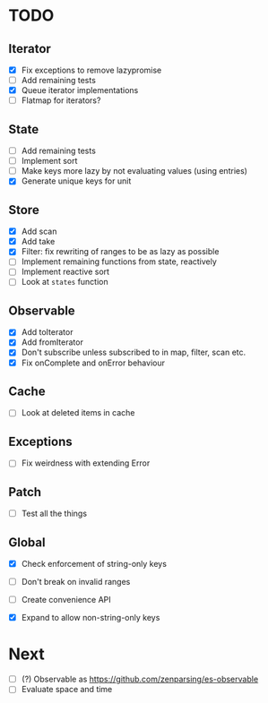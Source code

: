 # TODO

## Iterator
- [x] Fix exceptions to remove lazypromise
- [ ] Add remaining tests
- [x] Queue iterator implementations
- [ ] Flatmap for iterators?

## State
- [ ] Add remaining tests
- [ ] Implement sort
- [ ] Make keys more lazy by not evaluating values (using entries)
- [x] Generate unique keys for unit

## Store
- [x] Add scan
- [x] Add take
- [x] Filter: fix rewriting of ranges to be as lazy as possible
- [ ] Implement remaining functions from state, reactively
- [ ] Implement reactive sort
- [ ] Look at `states` function

## Observable
- [x] Add toIterator
- [x] Add fromIterator
- [x] Don't subscribe unless subscribed to in map, filter, scan etc.
- [x] Fix onComplete and onError behaviour

## Cache
- [ ] Look at deleted items in cache

## Exceptions
- [ ] Fix weirdness with extending Error

## Patch
- [ ] Test all the things

## Global
- [x] Check enforcement of string-only keys
- [ ] Don't break on invalid ranges
- [ ] Create convenience API
- [x] Expand to allow non-string-only keys


# Next
- [ ] (?) Observable as https://github.com/zenparsing/es-observable
- [ ] Evaluate space and time
